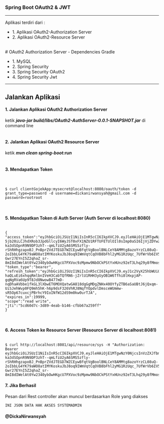 <h3>Spring Boot OAuth2 & JWT</h3>
<hr/>
Aplikasi terdiri dari : 
<ul>
<li>1. Aplikasi OAuth2-Authorization Server</li>
<li>2. Aplikasi OAuth2-Resource Server</li>
</ul>
<br/>
# OAuth2 Authorization Server - Dependencies Gradle
<ul>
<li>1. MySQL</li>
<li>2. Spring Security</li>
<li>3. Spring Security OAuth2</li>
<li>4. Spring Security Jwt</li>
</ul>
<hr/>
<h2>Jalankan Aplikasi</h2>
<h4>1. Jalankan Aplikasi OAuth2 Authorization Server</h4>
ketik <b><i>java-jar build/libs/OAuth2-AuthServer-0.0.1-SNAPSHOT.jar</i></b>  di command line 
<br/>
<br/>
<h4>2. Jalankan Aplikasi OAuth2 Resource Server</h4> 
ketik <b><i>mvn clean spring-boot:run</i></b>
<br/>
<br/>
<h4>3. Mendapatkan Token</h4>
<br/>

```
$ curl clientGojekApp:mysecret@localhost:8080/oauth/token -d grant_type=password -d username=dickanirwansyah@gmail.com -d password=rootroot
```
<br/>
<h4>5. Mendapatkan Token di Auth Server (Auth Server di localhost:8080)</h4>

```

{
"access_token":"eyJhbGciOiJSUzI1NiIsInR5cCI6IkpXVCJ9.eyJleHAiOjE1MTgwNzY0NjcsInVzZXJfbmFtZSI6ImRpY2thbmlyd2Fuc3lhaEBnbWFpbC 5jb20iLCJhdXRob3JpdGllcyI6WyJST0xFX1NZU1RFTUFETUlOIl0sImp0aSI6IjVjZDYwZDdjLTNkODktNGVhYi1iMTQ2LWNmYmI2N2EyNTlmZiIsImNsaWVudF9pZCI6ImNsaWVudEdvamVrQXBwIiwic2NvcGUiOlsicmVhZCIsIndyaXRlIl19.2LKPT5LYZWQCl6AEgJ_e9a62TX4VxlLqtExgm-ka3dSOpnR9N9DP3zhT--qmLfiU2yA6SMS5zfly-rShRHhgzapoBJ_PnBprZVdJTEGD7WZCEywBfqtVgBoolBNLCeY8AMMtg8azoYrzCL08uQ-2oIbbLG4YK79aWO8atIMYKoskuJbJ8oq9IWmVqtCqOVB8bFhl2yMG1RzUqc_7UfWrVb6IV5SFXkhH2-Gwr27EYnI5Z2qhaZ_sr-8mI8dIWelAt0Yw2340ybOwHKgcU7PXVoc9zMpmw9NbOCkPStYxHUnz92eT3Lhq29y8fMmospEMQJ28HEKEB1sOyU8tlhznww",
"token_type":"bearer",
"refresh_token":"eyJhbGciOiJSUzI1NiIsInR5cCI6IkpXVCJ9.eyJ1c2VyX25hbWUiOiJkaWNrYW5pcndhbnN5YWhAZ21haWwuY29tIiwic2NvcGUiOlsicmVhZCIsIndyaXRlIl0sImF0aSI6IjVjZDYwZDdjLTNkODktNGVhYi1iMTQ2LWNmYmI2N2EyNTlmZiIsImV4cCI6MTUxODA3NjQ2NywiYXV0aG9yaXRpZXMiOlsiUk9MRV9TWVNURU1BRE1JTiJdLCJqdGkiOiI2Mzc5YWU1NC04ZGU4LTQyODMtYmUzZS01OGM5YTEzYWZkNTMiLCJjbGllbnRfaWQiOiJjbGllbnRHb2pla0FwcCJ9.yAtx3AtWUN4U0w4sQgVnkW72laRE8nTMTlLrDEZXQJBGEktxcrR2fIrYr3J2AsuSsnsvIpge289cpztR7SbtC9J-haQLuEi6xhqqRmlbnIVeH3CabTQfRN6-jZrlU1RHH3yUyOB1W6Tfhi8lHxpjAP-gqNgRVa6Up9T8Jd8NwowB477mD-nqDhaAVbbe1fkGL3lXbwET6MOXQatwGA818dgGgMDgZNHx40OYfyZTB6aSaUBtJ6jQxqm-UiSJehWvp0FQ9mh5hK-h6p9dsF326VhRJ8NqfYOpdvlDmsceWUmmw-sR5Op67cuxcjPBrhcY9IoINfW12dS9m0kw0urTJA",
"expires_in":19999,
"scope":"read write",
"jti":"5cd60d7c-3d89-4eab-b146-cfbb67a259ff"
}
```
<br/>
<h4>6. Access Token ke Resource Server (Resource Server di localhost:8081)</h4>

```

$ curl http://localhost:8081/api/resource/sys -H "Authorization: Bearer eyJhbGciOiJSUzI1NiIsInR5cCI6IkpXVCJ9.eyJleHAiOjE1MTgwNzY0NjcsInVzZXJfbmFtZSI6ImRpY2thbmlyd2Fuc3lhaEBnbWFpbC5jb20iLCJhdXRob3JpdGllcyI6WyJST0xFX1NZU1RFTUFETUlOIl0sImp0aSI6IjVjZDYwZDdjLTNkODktNGVhYi1iMTQ2LWNmYmI2N2EyNTlmZiIsImNsaWVudF9pZCI6ImNsaWVudEdvamVrQXBwIiwic2NvcGUiOlsicmVhZCIsIndyaXRlIl19.2LKPT5LYZWQCl6AEgJ_e9a62TX4VxlLqtExgm-ka3dSOpnR9N9DP3zhT--qmLfiU2yA6SMS5zfly-rShRHhgzapoBJ_PnBprZVdJTEGD7WZCEywBfqtVgBoolBNLCeY8AMMtg8azoYrzCL08uQ-2oIbbLG4YK79aWO8atIMYKoskuJbJ8oq9IWmVqtCqOVB8bFhl2yMG1RzUqc_7UfWrVb6IV5SFXkhH2-Gwr27EYnI5Z2qhaZ_sr-8mI8dIWelAt0Yw2340ybOwHKgcU7PXVoc9zMpmw9NbOCkPStYxHUnz92eT3Lhq29y8fMmospEMQJ28HEKEB1sOyU8tlhznww"
```

<h4>7. Jika Berhasil </h4>
Pesan dari Rest controller akan muncul berdasarkan Role yang diakses


```
INI JSON DATA HAK AKSES SYSTEMADMIN
```


<h4>@DickaNirwansyah</h4>

